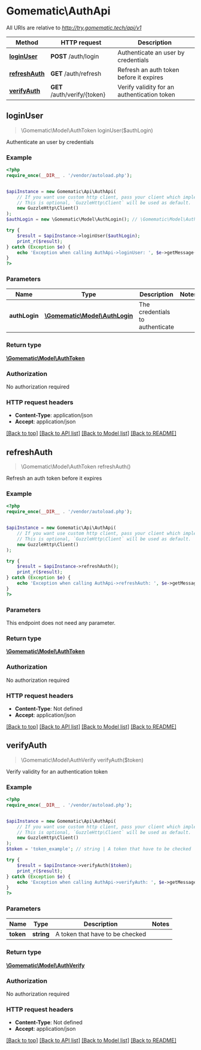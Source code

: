 # Gomematic\AuthApi

All URIs are relative to *http://try.gomematic.tech/api/v1*

Method | HTTP request | Description
------------- | ------------- | -------------
[**loginUser**](AuthApi.md#loginUser) | **POST** /auth/login | Authenticate an user by credentials
[**refreshAuth**](AuthApi.md#refreshAuth) | **GET** /auth/refresh | Refresh an auth token before it expires
[**verifyAuth**](AuthApi.md#verifyAuth) | **GET** /auth/verify/{token} | Verify validity for an authentication token



## loginUser

> \Gomematic\Model\AuthToken loginUser($authLogin)

Authenticate an user by credentials

### Example

```php
<?php
require_once(__DIR__ . '/vendor/autoload.php');


$apiInstance = new Gomematic\Api\AuthApi(
    // If you want use custom http client, pass your client which implements `GuzzleHttp\ClientInterface`.
    // This is optional, `GuzzleHttp\Client` will be used as default.
    new GuzzleHttp\Client()
);
$authLogin = new \Gomematic\Model\AuthLogin(); // \Gomematic\Model\AuthLogin | The credentials to authenticate

try {
    $result = $apiInstance->loginUser($authLogin);
    print_r($result);
} catch (Exception $e) {
    echo 'Exception when calling AuthApi->loginUser: ', $e->getMessage(), PHP_EOL;
}
?>
```

### Parameters


Name | Type | Description  | Notes
------------- | ------------- | ------------- | -------------
 **authLogin** | [**\Gomematic\Model\AuthLogin**](../Model/AuthLogin.md)| The credentials to authenticate |

### Return type

[**\Gomematic\Model\AuthToken**](../Model/AuthToken.md)

### Authorization

No authorization required

### HTTP request headers

- **Content-Type**: application/json
- **Accept**: application/json

[[Back to top]](#) [[Back to API list]](../../README.md#documentation-for-api-endpoints)
[[Back to Model list]](../../README.md#documentation-for-models)
[[Back to README]](../../README.md)


## refreshAuth

> \Gomematic\Model\AuthToken refreshAuth()

Refresh an auth token before it expires

### Example

```php
<?php
require_once(__DIR__ . '/vendor/autoload.php');


$apiInstance = new Gomematic\Api\AuthApi(
    // If you want use custom http client, pass your client which implements `GuzzleHttp\ClientInterface`.
    // This is optional, `GuzzleHttp\Client` will be used as default.
    new GuzzleHttp\Client()
);

try {
    $result = $apiInstance->refreshAuth();
    print_r($result);
} catch (Exception $e) {
    echo 'Exception when calling AuthApi->refreshAuth: ', $e->getMessage(), PHP_EOL;
}
?>
```

### Parameters

This endpoint does not need any parameter.

### Return type

[**\Gomematic\Model\AuthToken**](../Model/AuthToken.md)

### Authorization

No authorization required

### HTTP request headers

- **Content-Type**: Not defined
- **Accept**: application/json

[[Back to top]](#) [[Back to API list]](../../README.md#documentation-for-api-endpoints)
[[Back to Model list]](../../README.md#documentation-for-models)
[[Back to README]](../../README.md)


## verifyAuth

> \Gomematic\Model\AuthVerify verifyAuth($token)

Verify validity for an authentication token

### Example

```php
<?php
require_once(__DIR__ . '/vendor/autoload.php');


$apiInstance = new Gomematic\Api\AuthApi(
    // If you want use custom http client, pass your client which implements `GuzzleHttp\ClientInterface`.
    // This is optional, `GuzzleHttp\Client` will be used as default.
    new GuzzleHttp\Client()
);
$token = 'token_example'; // string | A token that have to be checked

try {
    $result = $apiInstance->verifyAuth($token);
    print_r($result);
} catch (Exception $e) {
    echo 'Exception when calling AuthApi->verifyAuth: ', $e->getMessage(), PHP_EOL;
}
?>
```

### Parameters


Name | Type | Description  | Notes
------------- | ------------- | ------------- | -------------
 **token** | **string**| A token that have to be checked |

### Return type

[**\Gomematic\Model\AuthVerify**](../Model/AuthVerify.md)

### Authorization

No authorization required

### HTTP request headers

- **Content-Type**: Not defined
- **Accept**: application/json

[[Back to top]](#) [[Back to API list]](../../README.md#documentation-for-api-endpoints)
[[Back to Model list]](../../README.md#documentation-for-models)
[[Back to README]](../../README.md)

